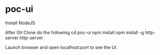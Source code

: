 # poc-ui

Install NodeJS

After Git Clone do the following
cd poc-ui
npm install
npm install -g http-server
http-server

Launch browser and open localhost:port to see the UI.
